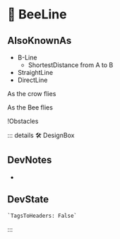 
# 🔻 <via>BeeLine</via>

## AlsoKnownAs

- B-Line
    - ShortestDistance from A to B
- StraightLine
- DirectLine

As the crow flies

As the Bee flies

!Obstacles

::: details 🛠 <dev>DesignBox</dev>

## DevNotes

-

## DevState

```py
`TagsToHeaders: False`
```

:::
